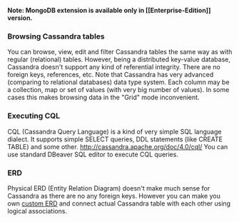 **Note: MongoDB extension is available only in [[Enterprise-Edition]] version.**

### Browsing Cassandra tables

You can browse, view, edit and filter Cassandra tables the same way as with regular (relational) tables.
However, being a distributed key-value database, Cassandra doesn't support any kind of referential integrity. There are no foreign keys, references, etc.
Note that Cassandra has very advanced (comparing to relational databases) data type system. Each column may be a collection, map or set of values (with very big number of values). In some cases this makes browsing data in the "Grid" mode inconvenient.

### Executing CQL

CQL (Cassandra Query Language) is a kind of very simple SQL language dialect. It supports simple SELECT queries, DDL statements (like CREATE TABLE) and some other.
http://cassandra.apache.org/doc/4.0/cql/
You can use standard DBeaver SQL editor to execute CQL queries.

### ERD

Physical ERD (Entity Relation Diagram) doesn't make much sense for Cassandra as there are no any foreign keys.
However you can make you own [custom ERD](Custom-Diagrams) and connect actual Cassandra table with each other using logical associations.
